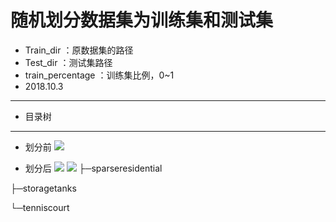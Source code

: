 # 随机划分数据集为训练集和测试集
* Train_dir ：原数据集的路径
* Test_dir ：测试集路径
* train_percentage ：训练集比例，0~1
* 2018.10.3
***
* 目录树

***
* 划分前
![](https://github.com/Leotemp/mymarkdownphoto/raw/master/devision_img/a.png)

* 划分后
![](https://github.com/Leotemp/mymarkdownphoto/raw/master/devision_img/b.png)
![](https://github.com/Leotemp/mymarkdownphoto/raw/master/devision_img/c.png)
├─sparseresidential

├─storagetanks

└─tenniscourt
